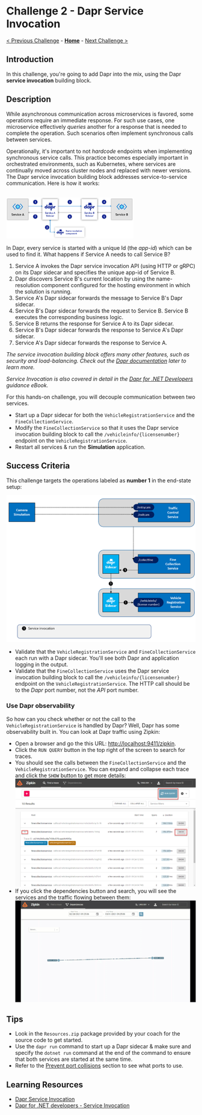 # Challenge 2 - Dapr Service Invocation

[< Previous Challenge](./Challenge-01.md) - **[Home](../README.md)** - [Next Challenge >](./Challenge-03.md)

## Introduction

In this challenge, you're going to add Dapr into the mix, using the Dapr **service invocation** building block.

## Description

While asynchronous communication across microservices is favored, some operations require an immediate response. For such use cases, one microservice effectively *queries* another for a response that is needed to complete the operation. Such scenarios often implement synchronous calls between services.

Operationally, it's important to not *hardcode* endpoints when implementing synchronous service calls. This practice becomes especially important in orchestrated environments, such as Kubernetes, where services are continually moved across cluster nodes and replaced with newer versions. The Dapr service invocation building block addresses service-to-service communication. Here is how it works:

<img src="../images/Challenge-02/service-invocation.png" style="zoom: 33%;padding-top: 50px;" />

In Dapr, every service is started with a unique Id (the *app-id*) which can be used to find it. What happens if Service A needs to call Service B?

1. Service A invokes the Dapr service invocation API (using HTTP or gRPC) on its Dapr sidecar and specifies the unique app-id of Service B.
1. Dapr discovers Service B's current location by using the name-resolution component configured for the hosting environment in which the solution is running.
1. Service A's Dapr sidecar forwards the message to Service B's Dapr sidecar.
1. Service B's Dapr sidecar forwards the request to Service B.  Service B executes the corresponding business logic.
1. Service B returns the response for Service A to its Dapr sidecar.
1. Service B's Dapr sidecar forwards the response to Service A's Dapr sidecar.
1. Service A's Dapr sidecar forwards the response to Service A.

*The service invocation building block offers many other features, such as security and load-balancing. Check out the [Dapr documentation](https://docs.dapr.io/developing-applications/building-blocks/service-invocation/service-invocation-overview/) later to learn more.*

*Service Invocation is also covered in detail in the [Dapr for .NET Developers](https://docs.microsoft.com/dotnet/architecture/dapr-for-net-developers/service-invocation) guidance eBook.*

For this hands-on challenge, you will decouple communication between two services.

- Start up a Dapr sidecar for both the `VehicleRegistrationService` and the `FineCollectionService`.
- Modify the `FineCollectionService` so that it uses the Dapr service invocation building block to call the `/vehicleinfo/{licensenumber}` endpoint on the `VehicleRegistrationService`.
- Restart all services & run the **Simulation** application.

## Success Criteria

This challenge targets the operations labeled as **number 1** in the end-state setup:

<img src="../images/Challenge-02/dapr-setup-assignment02.png" style="zoom: 67%;" />

- Validate that the `VehicleRegistrationService` and `FineCollectionService` each run with a Dapr sidecar. You'll see both Dapr and application logging in the output.
- Validate that the `FineCollectionService` uses the Dapr service invocation building block to call the `/vehicleinfo/{licensenumber}` endpoint on the `VehicleRegistrationService`. The HTTP call should be to the *Dapr* port number, not the *API* port number.

### Use Dapr observability

So how can you check whether or not the call to the `VehicleRegistrationService` is handled by Dapr? Well, Dapr has some observability built in. You can look at Dapr traffic using Zipkin:

- Open a browser and go the this URL: [http://localhost:9411/zipkin](http://localhost:9411/zipkin).
- Click the `RUN QUERY` button in the top right of the screen to search for traces.
- You should see the calls between the `FineCollectionService` and the `VehicleRegistrationService`. You can expand and collapse each trace and click the `SHOW` button to get more details:
  ![](../images/Challenge-02/zipkin-traces.png)
- If you click the dependencies button and search, you will see the services and the traffic flowing between them:
  ![](../images/Challenge-02/zipkin-dependencies.gif)

## Tips

- Look in the `Resources.zip` package provided by your coach for the source code to get started.
- Use the `dapr run` command to start up a Dapr sidecar & make sure and specify the `dotnet run` command at the end of the command to ensure that both services are started at the same time.
- Refer to the [Prevent port collisions](./Resources/README.md#prevent-port-collisions) section to see what ports to use.

## Learning Resources

- [Dapr Service Invocation](https://docs.dapr.io/developing-applications/building-blocks/service-invocation/service-invocation-overview/)
- [Dapr for .NET developers - Service Invocation](https://docs.microsoft.com/dotnet/architecture/dapr-for-net-developers/service-invocation)
